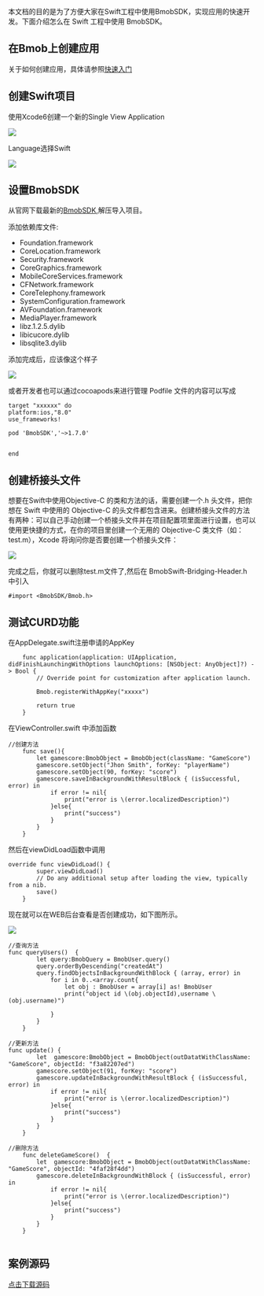 本文档的目的是为了方便大家在Swift工程中使用BmobSDK，实现应用的快速开发。下面介绍怎么在 Swift 工程中使用 BmobSDK。

## 在Bmob上创建应用
关于如何创建应用，具体请参照[快速入门](http://docs.bmob.cn/ios/faststart/index.html?menukey=fast_start&key=start_ios)

## 创建Swift项目
使用Xcode6创建一个新的Single View Application

![](image/Swift_BmobSDK_01.png)

Language选择Swift

![](image/Swift_BmobSDK_02.png)

## 设置BmobSDK
从官网下载最新的[BmobSDK](http://www.bmob.cn/sdk/Bmob_SDK_iOS_v1.4.1.zip),解压导入项目。

添加依赖库文件:
- Foundation.framework
- CoreLocation.framework
- Security.framework
- CoreGraphics.framework
- MobileCoreServices.framework
- CFNetwork.framework
- CoreTelephony.framework
- SystemConfiguration.framework
- AVFoundation.framework
- MediaPlayer.framework
- libz.1.2.5.dylib
- libicucore.dylib
- libsqlite3.dylib

添加完成后，应该像这个样子

![](image/Swift_BmobSDK_03.png)

或者开发者也可以通过cocoapods来进行管理
Podfile 文件的内容可以写成

```
target "xxxxxx" do
platform:ios,"8.0"
use_frameworks!

pod 'BmobSDK','~>1.7.0'


end

```

## 创建桥接头文件

想要在Swift中使用Objective-C 的类和方法的话，需要创建一个.h 头文件，把你想在 Swift 中使用的 Objective-C 的头文件都包含进来。创建桥接头文件的方法有两种：可以自己手动创建一个桥接头文件并在项目配置项里面进行设置，也可以使用更快捷的方式，在你的项目里创建一个无用的 Objective-C 类文件（如：test.m），Xcode 将询问你是否要创建一个桥接头文件：

![](image/Swift_BmobSDK_04.png)

完成之后，你就可以删除test.m文件了,然后在 BmobSwift-Bridging-Header.h 中引入

```
#import <BmobSDK/Bmob.h>
```

## 测试CURD功能

在AppDelegate.swift注册申请的AppKey

```
    func application(application: UIApplication, didFinishLaunchingWithOptions launchOptions: [NSObject: AnyObject]?) -> Bool {
        // Override point for customization after application launch.

        Bmob.registerWithAppKey("xxxxx")

        return true
    }
```

在ViewController.swift 中添加函数

```
//创建方法
    func save(){
        let gamescore:BmobObject = BmobObject(className: "GameScore")
        gamescore.setObject("Jhon Smith", forKey: "playerName")
        gamescore.setObject(90, forKey: "score")
        gamescore.saveInBackgroundWithResultBlock { (isSuccessful, error) in
            if error != nil{
                print("error is \(error.localizedDescription)")
            }else{
                print("success")
            }
        }
    }
```

然后在viewDidLoad函数中调用

```
override func viewDidLoad() {
        super.viewDidLoad()
        // Do any additional setup after loading the view, typically from a nib.
        save()
    }
```

现在就可以在WEB后台查看是否创建成功，如下图所示。

![](image/Swift_BmobSDK_05.png)

```
//查询方法
func queryUsers()  {
        let query:BmobQuery = BmobUser.query()
        query.orderByDescending("createdAt")
        query.findObjectsInBackgroundWithBlock { (array, error) in
            for i in 0..<array.count{
                let obj : BmobUser = array[i] as! BmobUser
                print("object id \(obj.objectId),username \(obj.username)")

            }
        }
    }

```

```
//更新方法
func update() {
        let  gamescore:BmobObject = BmobObject(outDatatWithClassName: "GameScore", objectId: "f3a82207ed")
        gamescore.setObject(91, forKey: "score")
        gamescore.updateInBackgroundWithResultBlock { (isSuccessful, error) in
            if error != nil{
                print("error is \(error.localizedDescription)")
            }else{
                print("success")
            }
        }
    }
```

```
//删除方法
    func deleteGameScore()  {
        let  gamescore:BmobObject = BmobObject(outDatatWithClassName: "GameScore", objectId: "4faf28f4dd")
        gamescore.deleteInBackgroundWithBlock { (isSuccessful, error) in
            if error != nil{
                print("error is \(error.localizedDescription)")
            }else{
                print("success")
            }
        }
    }
    
 ```



## 案例源码

[点击下载源码](https://github.com/bmob/bmob-ios-demo/blob/master/SwiftDemo.zip "点击下载源码")

